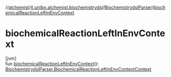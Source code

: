 //[alchemist](../../../index.md)/[it.unibo.alchemist.biochemistrydsl](../index.md)/[BiochemistrydslParser](index.md)/[biochemicalReactionLeftInEnvContext](biochemical-reaction-left-in-env-context.md)

# biochemicalReactionLeftInEnvContext

[jvm]\
fun [biochemicalReactionLeftInEnvContext](biochemical-reaction-left-in-env-context.md)(): [BiochemistrydslParser.BiochemicalReactionLeftInEnvContextContext](-biochemical-reaction-left-in-env-context-context/index.md)
